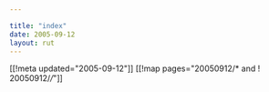 ```yaml
---

title: "index"
date: 2005-09-12
layout: rut
---
```


[[!meta updated="2005-09-12"]]
[[!map pages="20050912/* and ! 20050912/*/*"]]
